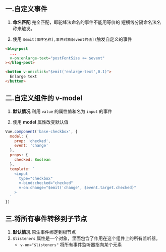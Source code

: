 ## 一.自定义事件
1.	**命名匹配** 完全匹配，即驼峰法命名的事件不能用等价的 短横线分隔命名法名称来触发。

2.	使用 `$emit(事件名称[,事件对象$event的值])`触发自定义的事件
```html
<blog-post
  ...
  v-on:enlarge-text="postFontSize += $event"
></blog-post>
```
```html
<button v-on:click="$emit('enlarge-text',0.1)">
  Enlarge text
</button>
```

## 二.自定义组件的 v-model
1.	**默认情况** 利用 `value` 的属性值和名为 `input` 的事件

2.	使用 **model** 属性改变默认值
```js
Vue.component('base-checkbox', {
  model: {
    prop: 'checked',
    event: 'change'
  },
  props: {
    checked: Boolean
  },
  template: `
    <input
      type="checkbox"
      v-bind:checked="checked"
      v-on:change="$emit('change', $event.target.checked)"
    >
  `
})
```

## 三.将所有事件转移到子节点
1.	**默认情况** 原生事件绑定到根节点
2.	`$listeners` 属性是一个对象，里面包含了作用在这个组件上的所有监听器。
	+	`v-on="$listeners"` 将所有事件监听器指向某个元素

